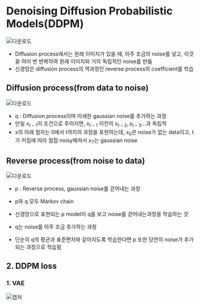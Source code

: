 # Denoising Diffusion Probabilistic Models(DDPM)

![다운로드](https://user-images.githubusercontent.com/80622859/201042842-eccb71ec-73ed-47bc-9a9a-3bf4da3f039c.png)


- Diffusion process에서는 원래 이미지가 있을 때, 아주 조금의 noise를 넣고, 이것을 여러 번 반복하여 원래 이미지와 거의 독립적인 noise를 만듦 
- 신경망은 diffusion process의 역과정인 reverse process의 coefficient를 학습

## Diffusion process(from data to noise)

![다운로드](https://user-images.githubusercontent.com/80622859/201042927-6b2581df-897b-4f07-af87-2b64d32ba2eb.png)

- q : Diffusion process이며 미세한 gaussian noise를 추가하는 과정
- 만일 $x_{t-1}$이 조건으로 주어지면, $x_{t-1}$ 이전의 $x_{t-2}, x_{t-3}...$과 독립적
- x의 아래 첨자는 0에서 t까지의 과정을 포현하는데, $x_0$은 noise가 없는 data이고, t가 커짐에 따라 점점 noisy해져서 $x_T$는 gaussian noise

## Reverse process(from noise to data)

![다운로드](https://user-images.githubusercontent.com/80622859/201044235-7cacca3a-fd20-4783-beeb-44dd510b0ff4.png)

- p : Reverse process, gaussian noise를 걷어내는 과정
- p와 q 모두 Markov chain

- 신경망으로 표현되는 p model이 q를 보고 noise를 걷어내는과정을 학습하는 것
- q는 noise를 아주 조금 추가하는 과정
- 단순히 q의 평균과 표준편차와 같아지도록 학습한다면 p 또한 당연히 noise가 추가되는 과정으로 학습됨

## 2. DDPM loss

### 1. VAE

![캡처](https://user-images.githubusercontent.com/80622859/201462729-912829c4-0533-4ab9-a7f8-33395d77a350.PNG)


